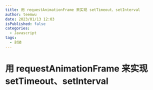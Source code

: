 ```yaml
---
title: 用 requestAnimationFrame 来实现 setTimeout、setInterval
author: teemwu
date: 2023/01/13 12:03
isPublished: false
categories:
  - Javascript
tags:
  - 封装
---
```


# 用 requestAnimationFrame 来实现 setTimeout、setInterval

